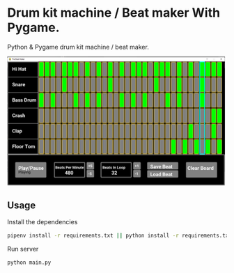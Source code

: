 # Drum kit machine / Beat maker With Pygame.

Python & Pygame drum kit machine / beat maker.

<img src="img/screen.png" width="500">

## Usage


Install the dependencies

```bash
pipenv install -r requirements.txt || python install -r requirements.txt
```

Run server

```bash
python main.py
```